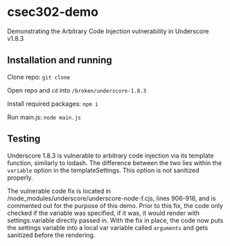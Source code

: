 # csec302-demo
Demonstrating the Arbitrary Code Injection vulnerability in Underscore v1.8.3

## Installation and running
Clone repo: `git clone`

Open repo and `cd` into `/broken/underscore-1.8.3`

Install required packages: `npm i`

Run main.js: `node main.js`

## Testing
Underscore 1.8.3 is vulnerable to arbitrary code injection via its template function, similarly to lodash. The difference between the two lies within the `variable` option in the templateSettings. This option is not sanitized properly.

The vulnerable code fix is located in /node_modules/underscore/underscore-node-f.cjs, lines 906-916, and is commented out for the purpose of this demo. Prior to this fix, the code only checked if the variable was specified, if it was, it would render with settings.variable directly passed in. With the fix in place, the code now puts the settings variable into a local var variable called `arguments` and gets sanitized before the rendering.